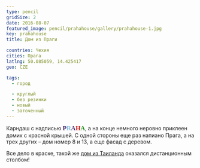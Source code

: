 ```yaml
---
type: pencil
gridSize: 2
date: 2016-08-07
featured_image: pencil/prahahouse/gallery/prahahouse-1.jpg
key: prahahouse
title: Дом из Праги

countries: Чехия
cities: Прага
latlng: 50.085059, 14.425417
geo: CZE

tags:
  - город

  - круглый
  - без резинки
  - новый
  - заточенный
---
```


Карндаш с надписью <span style="font-family:fantasy;font-weight:bold;font-size:1.2em"><span style="color: #48276b;">P</span><span style="color: #7cbee8;">R</span><span style="color: #48276b;">A</span><span style="color: #d21818;">H</span><span style="color: #1b8c15;">A</span></span>, а на конце немного неровно приклеен домик с красной крышей. С одной стороны еще раз напиано Прага, а на трех других – дом номер 8 и 13, а еще фасад с деревом.

Все дело в краске, такой же [дом из Таиланда](?display=huahin-stone) оказался дистанционным столбом!
